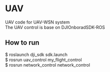 # UAV
UAV code for UAV-WSN system  
The UAV control is base on DJIOnboradSDK-ROS

## How to run 
$ roslaunch dji_sdk sdk.launch  
$ rosrun uav_control my_flight_control  
$ rosrun network_control network_control   
